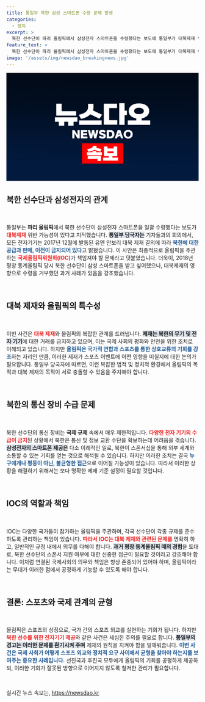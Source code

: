 ```yaml
---
title: 통일부 북한 삼성 스마트폰 수령 문제 발생
categories:
  - 정치
excerpt: >
  북한 선수단이 파리 올림픽에서 삼성전자 스마트폰을 수령했다는 보도에 통일부가 대북제재 위반 가능성을 언급했습니다. IOC의 최종 결정이 주목됩니다!
feature_text: >
  북한 선수단이 파리 올림픽에서 삼성전자 스마트폰을 수령했다는 보도에 통일부가 대북제재 위반 가능성을 언급했습니다. IOC의 최종 결정이 주목됩니다!
image: '/assets/img/newsdao_breakingnews.jpg'
---
```


<p><img src="/assets/img/newsdao_breakingnews.jpg" alt="firstkoreanews 속보" /></p>

<h2 data-ke-size="size26">북한 선수단과 삼성전자의 관계</h2>

<p data-ke-size="size16">&nbsp;</p>

<p>통일부는 <strong>파리 올림픽</strong>에서 북한 선수단이 삼성전자 스마트폰을 일괄 수령했다는 보도가 <b><span style="color: #ee2323;">대북제재</span></b> 위반 가능성이 있다고 지적했습니다. <b><span style="background-color: #21538527;">통일부 당국자는</span></b> 기자들과의 회의에서, 모든 전자기기는 2017년 12월에 발동된 유엔 안보리 대북 제재 결의에 따라 <b><span style="color: #1a5490;">북한에 대한 공급과 판매, 이전이 금지되어 있다</span></b>고 밝혔습니다. 이 사안은 최종적으로 올림픽을 주관하는 <b><span style="color: #ee2323;">국제올림픽위원회(IOC)</span></b>가 책임져야 할 문제라고 덧붙였습니다. 더욱이, 2018년 평창 동계올림픽 당시 북한 선수단이 삼성 스마트폰을 받고 싶어했으나, 대북제재의 영향으로 수령을 거부했던 과거 사례가 있음을 강조했습니다.</p></p>

<p data-ke-size="size16">&nbsp;</p>

<h2 data-ke-size="size26">대북 제재와 올림픽의 특수성</h2>

<p data-ke-size="size16">&nbsp;</p>

<p>이번 사건은 <b><span style="color: #ee2323;">대북 제재</span></b>와 올림픽의 복잡한 관계를 드러냅니다. <b><span style="background-color: #21538527;">제재는 북한의 무기 및 전자 기기</span></b>에 대한 거래를 금지하고 있으며, 이는 국제 사회의 평화와 안전을 위한 조치로 이해되고 있습니다. 하지만 <b><span style="color: #1a5490;">올림픽은 국가적 연합과 스포츠를 통한 상호교류의 기회를 강조</span></b>하는 자리인 만큼, 이러한 제재가 스포츠 이벤트에 어떤 영향을 미칠지에 대한 논의가 필요합니다. 통일부 당국자에 따르면, 이런 복잡한 법적 및 정치적 환경에서 올림픽의 목적과 대북 제재의 목적이 서로 충돌할 수 있음을 주지해야 합니다.</p></p>

<p data-ke-size="size16">&nbsp;</p>

<h2 data-ke-size="size26">북한의 통신 장비 수급 문제</h2>

<p data-ke-size="size16">&nbsp;</p>

<p>북한 선수단의 통신 장비는 <strong>국제 규제</strong> 속에서 매우 제한적입니다. <b><span style="color: #ee2323;">다양한 전자 기기의 수급이 금지</span></b>된 상황에서 북한은 통신 및 정보 교환 수단을 확보하는데 어려움을 겪습니다. <b><span style="background-color: #21538527;">삼성전자의 스마트폰 제공은</span></b> 다소 이례적인 일로, 북한이 스폰서십을 통해 외부 세계와 소통할 수 있는 기회를 얻는 것으로 해석될 수 있습니다. 하지만 이러한 조치는 결국 <b><span style="color: #1a5490;">누구에게나 평등이 아닌, 불균형한 접근</span></b>으로 이어질 가능성이 있습니다. 따라서 이러한 상황을 해결하기 위해서는 보다 명확한 제재 기준 설정이 필요할 것입니다.</p></p>

<p data-ke-size="size16">&nbsp;</p>

<h2 data-ke-size="size26">IOC의 역할과 책임</h2>

<p data-ke-size="size16">&nbsp;</p>

<p>IOC는 다양한 국가들이 참가하는 올림픽을 주관하며, 각국 선수단이 각종 규제를 준수하도록 관리하는 책임이 있습니다. <b><span style="color: #ee2323;">따라서 IOC는 대북 제재와 관련된 문제를</span></b> 명확히 하고, 일반적인 규정 내에서 의무를 다해야 합니다. <b><span style="background-color: #21538527;">과거 평창 동계올림픽 때의 경험</span></b>을 토대로, 북한 선수단의 스폰서 지원 여부에 대한 신중한 접근이 필요할 것이라고 강조해야 합니다. 이처럼 연결된 국제사회의 의무와 책임은 항상 존중되어 있어야 하며, 올림픽이라는 무대가 이러한 점에서 공정하게 기능할 수 있도록 해야 합니다.</p></p>

<p data-ke-size="size16">&nbsp;</p>

<h2 data-ke-size="size26">결론: 스포츠와 국제 관계의 균형</h2>

<p data-ke-size="size16">&nbsp;</p>

<p>올림픽은 스포츠의 상징으로, 국가 간의 스포츠 외교를 실현하는 기회가 됩니다. 하지만 <b><span style="color: #ee2323;">북한 선수를 위한 전자기기 제공</span></b>와 같은 사건은 세심한 주의를 필요로 합니다. <b><span style="background-color: #21538527;">통일부의 경고는 이러한 문제를 환기시켜 주며</span></b> 제재의 원칙을 지켜야 함을 일깨워줍니다. <b><span style="color: #1a5490;">이번 사건은 국제 사회가 어떻게 스포츠 외교와 정치적 요구 사이에서 균형을 찾아야 하는지를 보여주는 중요한 사례입니다.</span></b> 선진국과 후진국 모두에게 올림픽의 기회를 공평하게 제공하되, 이러한 기회가 잘못된 방향으로 이어지지 않도록 철저한 관리가 필요합니다.</p></p>

<p data-ke-size="size16">&nbsp;</p>
실시간 뉴스 속보는, <a href="https://newsdao.kr" rel="dofollow">https://newsdao.kr</a>


